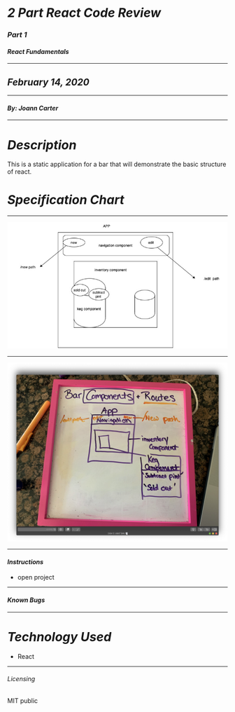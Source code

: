 
# _2 Part React Code Review_
### _Part 1_
#### _React Fundamentals_
****************
## _February 14, 2020_
****************
#### _By: Joann Carter_
***************
# _Description_
This is a static application for a bar that will demonstrate the basic structure of react.

#  _Specification Chart_
******************
![chart](./bar_components.jpg)
******************
![chart](./bar_whiteboard.jpg)
******************
#### _Instructions_
* open project




***************
#### _Known Bugs_

***************
# _Technology Used_
* React
*******
###### _Licensing_
MIT public
